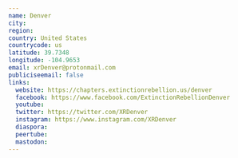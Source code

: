 ```yaml
---
name: Denver
city:
region:
country: United States
countrycode: us
latitude: 39.7348
longitude: -104.9653
email: xrDenver@protonmail.com
publiciseemail: false
links:
  website: https://chapters.extinctionrebellion.us/denver
  facebook: https://www.facebook.com/ExtinctionRebellionDenver
  youtube:
  twitter: https://twitter.com/XRDenver
  instagram: https://www.instagram.com/XRDenver
  diaspora:
  peertube:
  mastodon:
---
```

